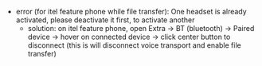 - error (for itel feature phone while file transfer): One headset is already activated, please deactivate it first, to activate another
  - solution: on itel feature phone, open Extra -> BT (bluetooth) -> Paired device -> hover on connected device
    -> click center button to disconnect (this is will disconnect voice transport and enable file transfer)
